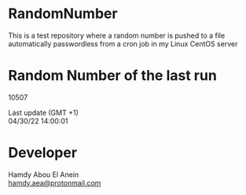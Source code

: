 # RandomNumber    
This is a test repository where a random number is pushed to a file automatically passwordless from a cron job in my Linux CentOS server    
# Random Number of the last run   
10507
      
Last update (GMT +1)    
04/30/22 14:00:01
# Developer    
Hamdy Abou El Anein   
hamdy.aea@protonmail.com
